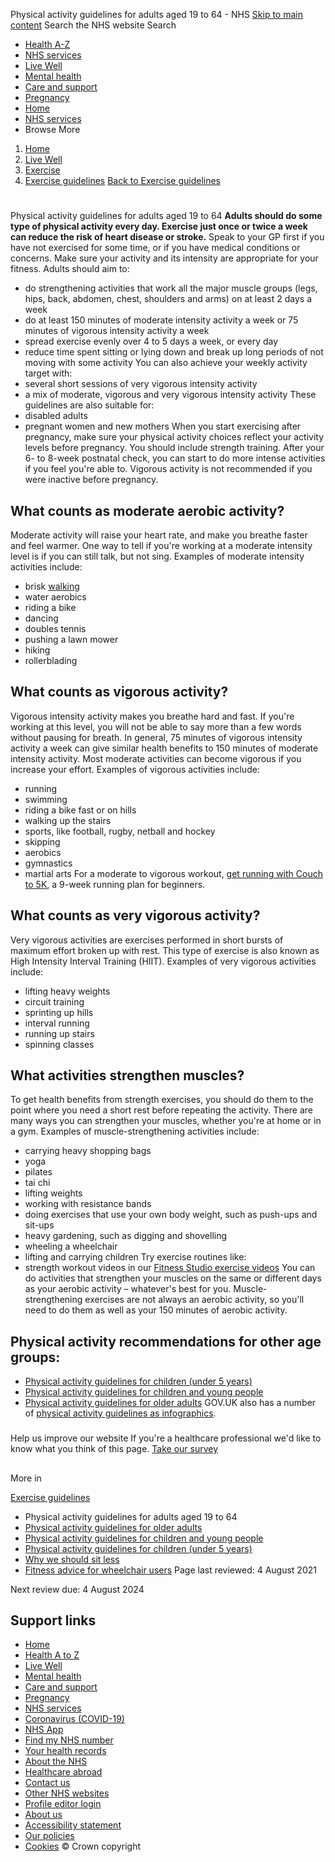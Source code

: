 
Physical activity guidelines for adults aged 19 to 64 - NHS
[Skip to main content](#maincontent)
Search the NHS website
Search
* [Health A-Z](/conditions/)
* [NHS services](/nhs-services/)
* [Live Well](/live-well/)
* [Mental health](/mental-health/)
* [Care and support](/conditions/social-care-and-support-guide/)
* [Pregnancy](/pregnancy/)
* [Home](/)
* [NHS services](/nhs-services/)
* Browse
 More
1. [Home](/)
2. [Live Well](/live-well/)
3. [Exercise](/live-well/exercise/)
4. [Exercise guidelines](/live-well/exercise/exercise-guidelines/)
[Back to 
 Exercise guidelines](/live-well/exercise/exercise-guidelines/) 
# 
 
 Physical activity guidelines for adults aged 19 to 64
**Adults should do some type of physical activity every day. Exercise just once or twice a week can reduce the risk of heart disease or stroke.**
Speak to your GP first if you have not exercised for some time, or if you have medical conditions or concerns. Make sure your activity and its intensity are appropriate for your fitness.
Adults should aim to:
* do strengthening activities that work all the major muscle groups (legs, hips, back, abdomen, chest, shoulders and arms) on at least 2 days a week
* do at least 150 minutes of moderate intensity activity a week or 75 minutes of vigorous intensity activity a week
* spread exercise evenly over 4 to 5 days a week, or every day
* reduce time spent sitting or lying down and break up long periods of not moving with some activity
You can also achieve your weekly activity target with:
* several short sessions of very vigorous intensity activity
* a mix of moderate, vigorous and very vigorous intensity activity
These guidelines are also suitable for:
* disabled adults
* pregnant women and new mothers
When you start exercising after pregnancy, make sure your physical activity choices reflect your activity levels before pregnancy. You should include strength training.
After your 6- to 8-week postnatal check, you can start to do more intense activities if you feel you're able to. Vigorous activity is not recommended if you were inactive before pregnancy.
## What counts as moderate aerobic activity?
Moderate activity will raise your heart rate, and make you breathe faster and feel warmer. One way to tell if you're working at a moderate intensity level is if you can still talk, but not sing.
Examples of moderate intensity activities include:
* brisk [walking](/live-well/exercise/running-and-aerobic-exercises/walking-for-health/)
* water aerobics
* riding a bike
* dancing
* doubles tennis
* pushing a lawn mower
* hiking
* rollerblading
## What counts as vigorous activity?
Vigorous intensity activity makes you breathe hard and fast. If you're working at this level, you will not be able to say more than a few words without pausing for breath.
In general, 75 minutes of vigorous intensity activity a week can give similar health benefits to 150 minutes of moderate intensity activity.
Most moderate activities can become vigorous if you increase your effort.
Examples of vigorous activities include:
* running
* swimming
* riding a bike fast or on hills
* walking up the stairs
* sports, like football, rugby, netball and hockey
* skipping
* aerobics
* gymnastics
* martial arts
For a moderate to vigorous workout, [get running with Couch to 5K](/live-well/exercise/running-and-aerobic-exercises/get-running-with-couch-to-5k/), a 9-week running plan for beginners.
## What counts as very vigorous activity?
Very vigorous activities are exercises performed in short bursts of maximum effort broken up with rest.
This type of exercise is also known as High Intensity Interval Training (HIIT).
Examples of very vigorous activities include:
* lifting heavy weights
* circuit training
* sprinting up hills
* interval running
* running up stairs
* spinning classes
## What activities strengthen muscles?
To get health benefits from strength exercises, you should do them to the point where you need a short rest before repeating the activity.
There are many ways you can strengthen your muscles, whether you're at home or in a gym.
Examples of muscle-strengthening activities include:
* carrying heavy shopping bags
* yoga
* pilates
* tai chi
* lifting weights
* working with resistance bands
* doing exercises that use your own body weight, such as push-ups and sit-ups
* heavy gardening, such as digging and shovelling
* wheeling a wheelchair
* lifting and carrying children
Try exercise routines like:
* strength workout videos in our [Fitness Studio exercise videos](/conditions/nhs-fitness-studio/)
You can do activities that strengthen your muscles on the same or different days as your aerobic activity – whatever's best for you.
Muscle-strengthening exercises are not always an aerobic activity, so you'll need to do them as well as your 150 minutes of aerobic activity.
## Physical activity recommendations for other age groups:
* [Physical activity guidelines for children (under 5 years)](/live-well/exercise/exercise-guidelines/physical-activity-guidelines-children-under-five-years/)
* [Physical activity guidelines for children and young people](/live-well/exercise/exercise-guidelines/physical-activity-guidelines-children-and-young-people/)
* [Physical activity guidelines for older adults](/live-well/exercise/exercise-guidelines/physical-activity-guidelines-older-adults/)
GOV.UK also has a number of [physical activity guidelines as infographics](https://www.gov.uk/government/publications/physical-activity-guidelines-infographics).
### 
 Help us improve our website
If you're a healthcare professional we'd like to know what you think of this page.
[Take our survey](https://feedback.digital.nhs.uk/jfe/form/SV_1zxoUtjeDvWI38q)
## 
 More in
 
 [Exercise guidelines](/live-well/exercise/exercise-guidelines/)
* Physical activity guidelines for adults aged 19 to 64
* [Physical activity guidelines for older adults](https://www.nhs.uk/live-well/exercise/exercise-guidelines/physical-activity-guidelines-older-adults/)
* [Physical activity guidelines for children and young people](https://www.nhs.uk/live-well/exercise/exercise-guidelines/physical-activity-guidelines-children-and-young-people/)
* [Physical activity guidelines for children (under 5 years)](https://www.nhs.uk/live-well/exercise/exercise-guidelines/physical-activity-guidelines-children-under-five-years/)
* [Why we should sit less](https://www.nhs.uk/live-well/exercise/exercise-guidelines/why-sitting-too-much-is-bad-for-us/)
* [Fitness advice for wheelchair users](https://www.nhs.uk/live-well/exercise/exercise-guidelines/wheelchair-users-fitness-advice/)
 Page last reviewed: 4 August 2021
   
 Next review due: 4 August 2024
 
## Support links
* [Home](/)
* [Health A to Z](/conditions/)
* [Live Well](/live-well/)
* [Mental health](/mental-health/)
* [Care and support](/conditions/social-care-and-support-guide/)
* [Pregnancy](/pregnancy/)
* [NHS services](/nhs-services/)
* [Coronavirus (COVID-19)](/conditions/coronavirus-covid-19/)
* [NHS App](/nhs-app/)
* [Find my NHS number](/nhs-services/online-services/find-nhs-number/)
* [Your health records](/using-the-nhs/about-the-nhs/your-health-records/)
* [About the NHS](/using-the-nhs/about-the-nhs/)
* [Healthcare abroad](/using-the-nhs/healthcare-abroad/apply-for-a-free-uk-global-health-insurance-card-ghic/)
* [Contact us](/contact-us/)
* [Other NHS websites](/nhs-sites/)
* [Profile editor login](/our-policies/profile-editor-login/)
* [About us](/about-us/)
* [Accessibility statement](/accessibility-statement/)
* [Our policies](/our-policies/)
* [Cookies](/our-policies/cookies-policy/)
© Crown copyright
